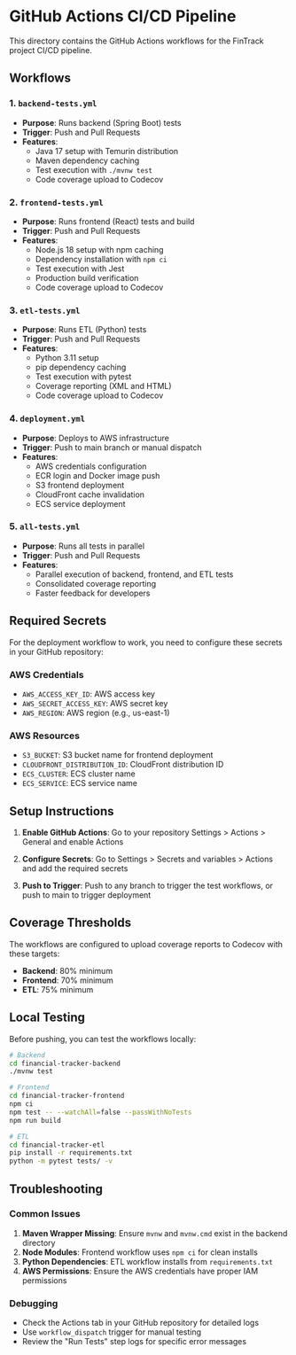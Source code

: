# GitHub Actions CI/CD Pipeline

This directory contains the GitHub Actions workflows for the FinTrack project CI/CD pipeline.

## Workflows

### 1. `backend-tests.yml`
- **Purpose**: Runs backend (Spring Boot) tests
- **Trigger**: Push and Pull Requests
- **Features**:
  - Java 17 setup with Temurin distribution
  - Maven dependency caching
  - Test execution with `./mvnw test`
  - Code coverage upload to Codecov

### 2. `frontend-tests.yml`
- **Purpose**: Runs frontend (React) tests and build
- **Trigger**: Push and Pull Requests
- **Features**:
  - Node.js 18 setup with npm caching
  - Dependency installation with `npm ci`
  - Test execution with Jest
  - Production build verification
  - Code coverage upload to Codecov

### 3. `etl-tests.yml`
- **Purpose**: Runs ETL (Python) tests
- **Trigger**: Push and Pull Requests
- **Features**:
  - Python 3.11 setup
  - pip dependency caching
  - Test execution with pytest
  - Coverage reporting (XML and HTML)
  - Code coverage upload to Codecov

### 4. `deployment.yml`
- **Purpose**: Deploys to AWS infrastructure
- **Trigger**: Push to main branch or manual dispatch
- **Features**:
  - AWS credentials configuration
  - ECR login and Docker image push
  - S3 frontend deployment
  - CloudFront cache invalidation
  - ECS service deployment

### 5. `all-tests.yml`
- **Purpose**: Runs all tests in parallel
- **Trigger**: Push and Pull Requests
- **Features**:
  - Parallel execution of backend, frontend, and ETL tests
  - Consolidated coverage reporting
  - Faster feedback for developers

## Required Secrets

For the deployment workflow to work, you need to configure these secrets in your GitHub repository:

### AWS Credentials
- `AWS_ACCESS_KEY_ID`: AWS access key
- `AWS_SECRET_ACCESS_KEY`: AWS secret key
- `AWS_REGION`: AWS region (e.g., us-east-1)

### AWS Resources
- `S3_BUCKET`: S3 bucket name for frontend deployment
- `CLOUDFRONT_DISTRIBUTION_ID`: CloudFront distribution ID
- `ECS_CLUSTER`: ECS cluster name
- `ECS_SERVICE`: ECS service name

## Setup Instructions

1. **Enable GitHub Actions**: Go to your repository Settings > Actions > General and enable Actions

2. **Configure Secrets**: Go to Settings > Secrets and variables > Actions and add the required secrets

3. **Push to Trigger**: Push to any branch to trigger the test workflows, or push to main to trigger deployment

## Coverage Thresholds

The workflows are configured to upload coverage reports to Codecov with these targets:
- **Backend**: 80% minimum
- **Frontend**: 70% minimum  
- **ETL**: 75% minimum

## Local Testing

Before pushing, you can test the workflows locally:

```bash
# Backend
cd financial-tracker-backend
./mvnw test

# Frontend
cd financial-tracker-frontend
npm ci
npm test -- --watchAll=false --passWithNoTests
npm run build

# ETL
cd financial-tracker-etl
pip install -r requirements.txt
python -m pytest tests/ -v
```

## Troubleshooting

### Common Issues

1. **Maven Wrapper Missing**: Ensure `mvnw` and `mvnw.cmd` exist in the backend directory
2. **Node Modules**: Frontend workflow uses `npm ci` for clean installs
3. **Python Dependencies**: ETL workflow installs from `requirements.txt`
4. **AWS Permissions**: Ensure the AWS credentials have proper IAM permissions

### Debugging

- Check the Actions tab in your GitHub repository for detailed logs
- Use `workflow_dispatch` trigger for manual testing
- Review the "Run Tests" step logs for specific error messages 